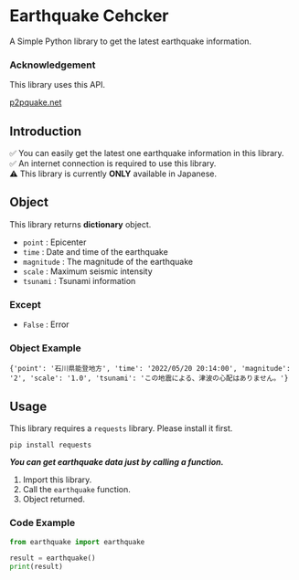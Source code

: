 # Earthquake Cehcker
A Simple Python library to get the latest earthquake information.

### Acknowledgement
This library uses this API.

[p2pquake.net](https://p2pquake.net)

## Introduction
✅ You can easily get the latest one earthquake information in this library.<br>
✅ An internet connection is required to use this library.<br>
⚠️ This library is currently **ONLY** available in Japanese.

## Object
This library returns **dictionary** object.

 - ```point``` : Epicenter
 - ```time``` : Date and time of the earthquake
 - ```magnitude``` : The magnitude of the earthquake
 - ```scale``` : Maximum seismic intensity
 - ```tsunami``` : Tsunami information

### Except
 - ```False``` : Error

### Object Example
```
{'point': '石川県能登地方', 'time': '2022/05/20 20:14:00', 'magnitude': '2', 'scale': '1.0', 'tsunami': 'この地震による、津波の心配はありません。'}
```

## Usage
This library requires a ```requests``` library. Please install it first.
```shell
pip install requests
```

***You can get earthquake data just by calling a function.***

1. Import this library.
2. Call the ```earthquake``` function.
3. Object returned.

### Code Example
```python
from earthquake import earthquake

result = earthquake()
print(result)
```
